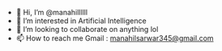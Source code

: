 - 👋 Hi, I’m @manahillllll
- 👀 I’m interested in Artificial Intelligence
- 💞️ I’m looking to collaborate on anything lol
- 📫 How to reach me Gmail : manahilsarwar345@gmail.com

<!---
manahillllll/manahillllll is a ✨ special ✨ repository because its `README.md` (this file) appears on your GitHub profile.
You can click the Preview link to take a look at your changes.
--->
